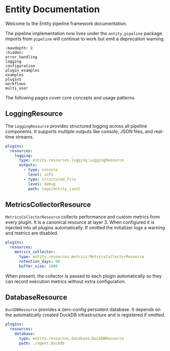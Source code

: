 # Entity Documentation

Welcome to the Entity pipeline framework documentation.

The pipeline implementation now lives under the ``entity.pipeline`` package. Imports from ``pipeline`` will continue to work but emit a deprecation warning.

```{toctree}
:maxdepth: 2
:hidden:
error_handling
logging
configuration
plugin_examples
examples
plugins
workflows
multi_user
```

The following pages cover core concepts and usage patterns.

## LoggingResource

The `LoggingResource` provides structured logging across all pipeline components. It supports multiple outputs like console, JSON files, and real-time streams.

```yaml
plugins:
  resources:
    logging:
      type: entity.resources.logging:LoggingResource
      outputs:
        - type: console
          level: info
        - type: structured_file
          level: debug
          path: logs/entity.jsonl
```

## MetricsCollectorResource

`MetricsCollectorResource` collects performance and custom metrics from every plugin.
It is a canonical resource at layer 3. When configured it is injected into all
plugins automatically. If omitted the initializer logs a warning and metrics are
disabled.

```yaml
plugins:
  resources:
    metrics_collector:
      type: entity.resources.metrics:MetricsCollectorResource
      retention_days: 90
      buffer_size: 1000
```

When present, the collector is passed to each plugin automatically so they can
record execution metrics without extra configuration.

## DatabaseResource

`DuckDBResource` provides a zero-config persistent database. It depends on the
automatically created DuckDB infrastructure and is registered if omitted.

```yaml
plugins:
  resources:
    database:
      type: entity.resources.database:DuckDBResource
      path: ./agent.duckdb
```

